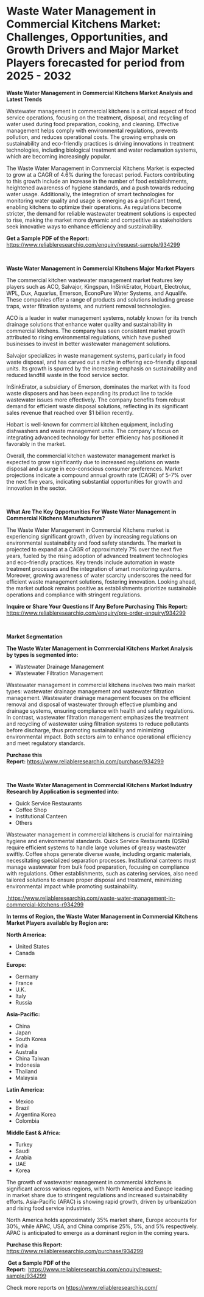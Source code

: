 <p><h1>Waste Water Management in Commercial Kitchens Market: Challenges, Opportunities, and Growth Drivers and Major Market Players forecasted for period from 2025 - 2032</h1></p><p><strong>Waste Water Management in Commercial Kitchens Market Analysis and Latest Trends</strong></p>
<p><p>Wastewater management in commercial kitchens is a critical aspect of food service operations, focusing on the treatment, disposal, and recycling of water used during food preparation, cooking, and cleaning. Effective management helps comply with environmental regulations, prevents pollution, and reduces operational costs. The growing emphasis on sustainability and eco-friendly practices is driving innovations in treatment technologies, including biological treatment and water reclamation systems, which are becoming increasingly popular.</p><p>The Waste Water Management in Commercial Kitchens Market is expected to grow at a CAGR of 4.6% during the forecast period. Factors contributing to this growth include an increase in the number of food establishments, heightened awareness of hygiene standards, and a push towards reducing water usage. Additionally, the integration of smart technologies for monitoring water quality and usage is emerging as a significant trend, enabling kitchens to optimize their operations. As regulations become stricter, the demand for reliable wastewater treatment solutions is expected to rise, making the market more dynamic and competitive as stakeholders seek innovative ways to enhance efficiency and sustainability.</p></p>
<p><strong>Get a Sample PDF of the Report:&nbsp;</strong> <a href="https://www.reliableresearchiq.com/enquiry/request-sample/934299?utm_campaign=2802&utm_medium=2&utm_source=Github&utm_content=ia&utm_term=07032025&utm_id=waste-water-management-in-commercial-kitchens">https://www.reliableresearchiq.com/enquiry/request-sample/934299</a></p>
<p>&nbsp;</p>
<p><strong>Waste Water Management in Commercial Kitchens Major Market Players</strong></p>
<p><p>The commercial kitchen wastewater management market features key players such as ACO, Salvajor, Kingspan, InSinkErator, Hobart, Electrolux, WPL, Dux, Aquarius, Emerson, EconoPure Water Systems, and Aqualife. These companies offer a range of products and solutions including grease traps, water filtration systems, and nutrient removal technologies. </p><p>ACO is a leader in water management systems, notably known for its trench drainage solutions that enhance water quality and sustainability in commercial kitchens. The company has seen consistent market growth attributed to rising environmental regulations, which have pushed businesses to invest in better wastewater management solutions.</p><p>Salvajor specializes in waste management systems, particularly in food waste disposal, and has carved out a niche in offering eco-friendly disposal units. Its growth is spurred by the increasing emphasis on sustainability and reduced landfill waste in the food service sector.</p><p>InSinkErator, a subsidiary of Emerson, dominates the market with its food waste disposers and has been expanding its product line to tackle wastewater issues more effectively. The company benefits from robust demand for efficient waste disposal solutions, reflecting in its significant sales revenue that reached over $1 billion recently.</p><p>Hobart is well-known for commercial kitchen equipment, including dishwashers and waste management units. The company's focus on integrating advanced technology for better efficiency has positioned it favorably in the market. </p><p>Overall, the commercial kitchen wastewater management market is expected to grow significantly due to increased regulations on waste disposal and a surge in eco-conscious consumer preferences. Market projections indicate a compound annual growth rate (CAGR) of 5-7% over the next five years, indicating substantial opportunities for growth and innovation in the sector.</p></p>
<p>&nbsp;</p>
<p><strong>What Are The Key Opportunities For Waste Water Management in Commercial Kitchens Manufacturers?</strong></p>
<p><p>The Waste Water Management in Commercial Kitchens market is experiencing significant growth, driven by increasing regulations on environmental sustainability and food safety standards. The market is projected to expand at a CAGR of approximately 7% over the next five years, fueled by the rising adoption of advanced treatment technologies and eco-friendly practices. Key trends include automation in waste treatment processes and the integration of smart monitoring systems. Moreover, growing awareness of water scarcity underscores the need for efficient waste management solutions, fostering innovation. Looking ahead, the market outlook remains positive as establishments prioritize sustainable operations and compliance with stringent regulations.</p></p>
<p><strong>Inquire or Share Your Questions If Any Before Purchasing This Report:</strong> <a href="https://www.reliableresearchiq.com/enquiry/pre-order-enquiry/934299?utm_campaign=2802&utm_medium=2&utm_source=Github&utm_content=ia&utm_term=07032025&utm_id=waste-water-management-in-commercial-kitchens">https://www.reliableresearchiq.com/enquiry/pre-order-enquiry/934299</a></p>
<p>&nbsp;</p>
<p><strong>Market Segmentation</strong></p>
<p><strong>The Waste Water Management in Commercial Kitchens Market Analysis by types is segmented into:</strong></p>
<p><ul><li>Wastewater Drainage Management</li><li>Wastewater Filtration Management</li></ul></p>
<p><p>Wastewater management in commercial kitchens involves two main market types: wastewater drainage management and wastewater filtration management. Wastewater drainage management focuses on the efficient removal and disposal of wastewater through effective plumbing and drainage systems, ensuring compliance with health and safety regulations. In contrast, wastewater filtration management emphasizes the treatment and recycling of wastewater using filtration systems to reduce pollutants before discharge, thus promoting sustainability and minimizing environmental impact. Both sectors aim to enhance operational efficiency and meet regulatory standards.</p></p>
<p><strong>Purchase this Report:&nbsp;</strong><a href="https://www.reliableresearchiq.com/purchase/934299?utm_campaign=2802&utm_medium=2&utm_source=Github&utm_content=ia&utm_term=07032025&utm_id=waste-water-management-in-commercial-kitchens">https://www.reliableresearchiq.com/purchase/934299</a></p>
<p>&nbsp;</p>
<p><strong>The Waste Water Management in Commercial Kitchens Market Industry Research by Application is segmented into:</strong></p>
<p><ul><li>Quick Service Restaurants</li><li>Coffee Shop</li><li>Institutional Canteen</li><li>Others</li></ul></p>
<p><p>Wastewater management in commercial kitchens is crucial for maintaining hygiene and environmental standards. Quick Service Restaurants (QSRs) require efficient systems to handle large volumes of greasy wastewater swiftly. Coffee shops generate diverse waste, including organic materials, necessitating specialized separation processes. Institutional canteens must manage wastewater from bulk food preparation, focusing on compliance with regulations. Other establishments, such as catering services, also need tailored solutions to ensure proper disposal and treatment, minimizing environmental impact while promoting sustainability.</p></p>
<p><a href="https://www.reliableresearchiq.com/waste-water-management-in-commercial-kitchens-r934299?utm_campaign=2802&utm_medium=2&utm_source=Github&utm_content=ia&utm_term=07032025&utm_id=waste-water-management-in-commercial-kitchens">&nbsp;https://www.reliableresearchiq.com/waste-water-management-in-commercial-kitchens-r934299</a></p>
<p><strong>In terms of Region, the Waste Water Management in Commercial Kitchens Market Players available by Region are:</strong></p>
<p>
    <p> <strong> North America: </strong>
        <ul>
            <li>United States</li>
            <li>Canada</li>
        </ul>
        </p> 
    <p> <strong> Europe: </strong>
        <ul>
            <li>Germany</li>
            <li>France</li>
            <li>U.K.</li>
            <li>Italy</li>
            <li>Russia</li>
        </ul>
        </p> 
    <p> <strong> Asia-Pacific: </strong>
        <ul>
            <li>China</li>
            <li>Japan</li>
            <li>South Korea</li>
            <li>India</li>
            <li>Australia</li>
            <li>China Taiwan</li>
            <li>Indonesia</li>
            <li>Thailand</li>
            <li>Malaysia</li>
        </ul>
        </p> 
    <p> <strong> Latin America: </strong>
        <ul>
            <li>Mexico</li>
            <li>Brazil</li>
            <li>Argentina Korea</li>
            <li>Colombia</li>
        </ul>
        </p> 
    <p> <strong> Middle East & Africa: </strong>
        <ul>
            <li>Turkey</li>
            <li>Saudi</li>
            <li>Arabia</li>
            <li>UAE</li>
            <li>Korea</li>
        </ul>
    </p>
    </p>
<p><p>The growth of wastewater management in commercial kitchens is significant across various regions, with North America and Europe leading in market share due to stringent regulations and increased sustainability efforts. Asia-Pacific (APAC) is showing rapid growth, driven by urbanization and rising food service industries. </p><p>North America holds approximately 35% market share, Europe accounts for 30%, while APAC, USA, and China comprise 25%, 5%, and 5% respectively. APAC is anticipated to emerge as a dominant region in the coming years.</p></p>
<p><strong>Purchase this Report: </strong><a href="https://www.reliableresearchiq.com/purchase/934299?utm_campaign=2802&utm_medium=2&utm_source=Github&utm_content=ia&utm_term=07032025&utm_id=waste-water-management-in-commercial-kitchens">https://www.reliableresearchiq.com/purchase/934299</a></p>
<p>&nbsp;<strong>Get a Sample PDF of the Report:&nbsp;&nbsp;</strong><a href="https://www.reliableresearchiq.com/enquiry/request-sample/934299?utm_campaign=2802&utm_medium=2&utm_source=Github&utm_content=ia&utm_term=07032025&utm_id=waste-water-management-in-commercial-kitchens">https://www.reliableresearchiq.com/enquiry/request-sample/934299</a></p>
<p><strong></strong></p>
<p>Check more reports on <a href="https://www.reliableresearchiq.com/?utm_campaign=2802&utm_medium=2&utm_source=Github&utm_content=ia&utm_term=07032025&utm_id=waste-water-management-in-commercial-kitchens">https://www.reliableresearchiq.com/</a></p>